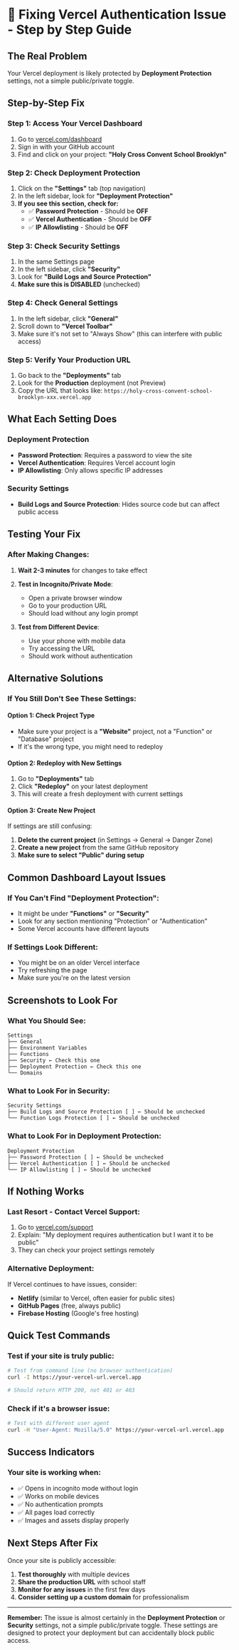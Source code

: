 # 🔐 Fixing Vercel Authentication Issue - Step by Step Guide

## **The Real Problem**
Your Vercel deployment is likely protected by **Deployment Protection** settings, not a simple public/private toggle.

## **Step-by-Step Fix**

### **Step 1: Access Your Vercel Dashboard**
1. Go to [vercel.com/dashboard](https://vercel.com/dashboard)
2. Sign in with your GitHub account
3. Find and click on your project: **"Holy Cross Convent School Brooklyn"**

### **Step 2: Check Deployment Protection**
1. Click on the **"Settings"** tab (top navigation)
2. In the left sidebar, look for **"Deployment Protection"**
3. **If you see this section, check for:**
   - ✅ **Password Protection** - Should be **OFF**
   - ✅ **Vercel Authentication** - Should be **OFF** 
   - ✅ **IP Allowlisting** - Should be **OFF**

### **Step 3: Check Security Settings**
1. In the same Settings page
2. In the left sidebar, click **"Security"**
3. Look for **"Build Logs and Source Protection"**
4. **Make sure this is DISABLED** (unchecked)

### **Step 4: Check General Settings**
1. In the left sidebar, click **"General"**
2. Scroll down to **"Vercel Toolbar"**
3. Make sure it's not set to "Always Show" (this can interfere with public access)

### **Step 5: Verify Your Production URL**
1. Go back to the **"Deployments"** tab
2. Look for the **Production** deployment (not Preview)
3. Copy the URL that looks like: `https://holy-cross-convent-school-brooklyn-xxx.vercel.app`

## **What Each Setting Does**

### **Deployment Protection**
- **Password Protection**: Requires a password to view the site
- **Vercel Authentication**: Requires Vercel account login
- **IP Allowlisting**: Only allows specific IP addresses

### **Security Settings**
- **Build Logs and Source Protection**: Hides source code but can affect public access

## **Testing Your Fix**

### **After Making Changes:**
1. **Wait 2-3 minutes** for changes to take effect
2. **Test in Incognito/Private Mode**:
   - Open a private browser window
   - Go to your production URL
   - Should load without any login prompt

3. **Test from Different Device**:
   - Use your phone with mobile data
   - Try accessing the URL
   - Should work without authentication

## **Alternative Solutions**

### **If You Still Don't See These Settings:**

#### **Option 1: Check Project Type**
- Make sure your project is a **"Website"** project, not a "Function" or "Database" project
- If it's the wrong type, you might need to redeploy

#### **Option 2: Redeploy with New Settings**
1. Go to **"Deployments"** tab
2. Click **"Redeploy"** on your latest deployment
3. This will create a fresh deployment with current settings

#### **Option 3: Create New Project**
If settings are still confusing:
1. **Delete the current project** (in Settings → General → Danger Zone)
2. **Create a new project** from the same GitHub repository
3. **Make sure to select "Public" during setup**

## **Common Dashboard Layout Issues**

### **If You Can't Find "Deployment Protection":**
- It might be under **"Functions"** or **"Security"**
- Look for any section mentioning "Protection" or "Authentication"
- Some Vercel accounts have different layouts

### **If Settings Look Different:**
- You might be on an older Vercel interface
- Try refreshing the page
- Make sure you're on the latest version

## **Screenshots to Look For**

### **What You Should See:**
```
Settings
├── General
├── Environment Variables  
├── Functions
├── Security ← Check this one
├── Deployment Protection ← Check this one
└── Domains
```

### **What to Look For in Security:**
```
Security Settings
├── Build Logs and Source Protection [ ] ← Should be unchecked
└── Function Logs Protection [ ] ← Should be unchecked
```

### **What to Look For in Deployment Protection:**
```
Deployment Protection
├── Password Protection [ ] ← Should be unchecked
├── Vercel Authentication [ ] ← Should be unchecked  
└── IP Allowlisting [ ] ← Should be unchecked
```

## **If Nothing Works**

### **Last Resort - Contact Vercel Support:**
1. Go to [vercel.com/support](https://vercel.com/support)
2. Explain: "My deployment requires authentication but I want it to be public"
3. They can check your project settings remotely

### **Alternative Deployment:**
If Vercel continues to have issues, consider:
- **Netlify** (similar to Vercel, often easier for public sites)
- **GitHub Pages** (free, always public)
- **Firebase Hosting** (Google's free hosting)

## **Quick Test Commands**

### **Test if your site is truly public:**
```bash
# Test from command line (no browser authentication)
curl -I https://your-vercel-url.vercel.app

# Should return HTTP 200, not 401 or 403
```

### **Check if it's a browser issue:**
```bash
# Test with different user agent
curl -H "User-Agent: Mozilla/5.0" https://your-vercel-url.vercel.app
```

## **Success Indicators**

### **Your site is working when:**
- ✅ Opens in incognito mode without login
- ✅ Works on mobile devices
- ✅ No authentication prompts
- ✅ All pages load correctly
- ✅ Images and assets display properly

## **Next Steps After Fix**

Once your site is publicly accessible:
1. **Test thoroughly** with multiple devices
2. **Share the production URL** with school staff
3. **Monitor for any issues** in the first few days
4. **Consider setting up a custom domain** for professionalism

---

**Remember:** The issue is almost certainly in the **Deployment Protection** or **Security** settings, not a simple public/private toggle. These settings are designed to protect your deployment but can accidentally block public access.


